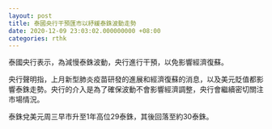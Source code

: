 ```yaml
---
layout: post
title: 泰國央行干預匯市以紓緩泰銖波動走勢
date: 2020-12-09 23:03:02.000000000 +08:00
categories: rthk
---
```


泰國央行表示，為減慢泰銖波動，央行進行干預，以免影響經濟復蘇。

央行聲明指，上月新型肺炎疫苗研發的進展和經濟復蘇的消息，以及美元貶值都影響泰銖走勢。央行的介入是為了確保波動不會影響經濟調整，央行會繼續密切關注市場情況。

泰銖兌美元周三早市升至1年高位29泰銖，其後回落至約30泰銖。
